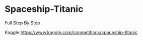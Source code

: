 # Spaceship-Titanic

Full Step By Step

Kaggle https://www.kaggle.com/competitions/spaceship-titanic
